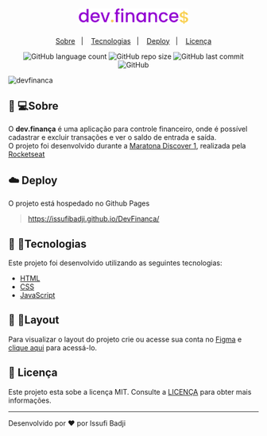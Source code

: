 <h1 align="center">
   <img alt="dev.finances" title="dev.finances" src=".github/logo.svg" width="220px" />
</h1>

<p align="center">
    <a href="#book-sobre">Sobre</a>&nbsp;&nbsp;&nbsp;|&nbsp;&nbsp;&nbsp;
    <a href="#rocket-tecnologias">Tecnologias</a>&nbsp;&nbsp;&nbsp;|&nbsp;&nbsp;&nbsp;
    <a href="#cloud-deploy">Deploy</a>&nbsp;&nbsp;&nbsp;|&nbsp;&nbsp;&nbsp;
    <a href="#memo-licença">Licença</a>
</p>

<p align="center">
<img alt="GitHub language count" src="https://img.shields.io/github/languages/count/issufibadji/DevFinanca?style=flat-square">

<img alt="GitHub repo size" src="https://img.shields.io/github/repo-size/issufibadji/DevFinanca?style=flat-square">

<img alt="GitHub last commit" src="https://img.shields.io/github/last-commit/issufibadji/DevFinanca?style=flat-square">

<img alt="GitHub" src="https://img.shields.io/github/license/issufibadji/DevFinanca?style=flat-square">
</p>

 ![devfinanca](https://user-images.githubusercontent.com/45535344/174135259-9b87f237-630f-432d-92d9-d3955c0bc914.gif)
 
## :book: 💻Sobre
O **dev.finança** é uma aplicação para controle financeiro, onde é possível cadastrar e excluir transações e ver o saldo de entrada e saída.<br>
O projeto foi desenvolvido durante a [Maratona Discover 1](https://maratonadiscover.rocketseat.com.br/), realizada pela [Rocketseat](https://www.rocketseat.com.br/)

## :cloud: Deploy
O projeto está hospedado no Github Pages
> https://issufibadji.github.io/DevFinanca/

## :rocket: 🚀Tecnologias
Este projeto foi desenvolvido utilizando as seguintes tecnologias:

- [HTML]()
- [CSS]()
- [JavaScript]()

## :bookmark: 🔖Layout
Para visualizar o layout do projeto crie ou acesse sua conta no [Figma](https://figma.com) e [clique aqui](https://www.figma.com/file/7Vu9DzUaCZIV4nibzkjgB4/dev.finance%24-Maratona-Discover) para acessá-lo.

## :memo: Licença
Este projeto esta sobe a licença MIT. Consulte a [LICENÇA](https://github.com/issufibadji/DevFinanca/blob/main/LICENSE) para obter mais informações.

---

Desenvolvido por :heart: por Issufi Badji
